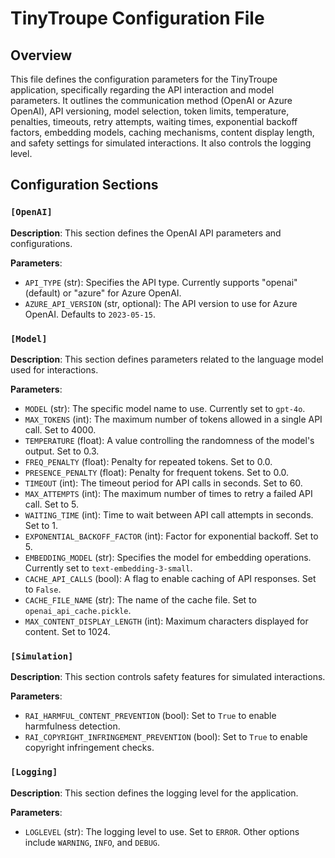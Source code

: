 # TinyTroupe Configuration File

## Overview

This file defines the configuration parameters for the TinyTroupe application, specifically regarding the API interaction and model parameters.  It outlines the communication method (OpenAI or Azure OpenAI), API versioning, model selection, token limits, temperature, penalties, timeouts, retry attempts, waiting times, exponential backoff factors, embedding models, caching mechanisms, content display length, and safety settings for simulated interactions. It also controls the logging level.


## Configuration Sections

### `[OpenAI]`

**Description**: This section defines the OpenAI API parameters and configurations.

**Parameters**:

- `API_TYPE` (str): Specifies the API type.  Currently supports "openai" (default) or "azure" for Azure OpenAI.
- `AZURE_API_VERSION` (str, optional):  The API version to use for Azure OpenAI. Defaults to `2023-05-15`.


### `[Model]`

**Description**: This section defines parameters related to the language model used for interactions.

**Parameters**:

- `MODEL` (str): The specific model name to use. Currently set to `gpt-4o`.
- `MAX_TOKENS` (int): The maximum number of tokens allowed in a single API call.  Set to 4000.
- `TEMPERATURE` (float): A value controlling the randomness of the model's output.  Set to 0.3.
- `FREQ_PENALTY` (float): Penalty for repeated tokens.  Set to 0.0.
- `PRESENCE_PENALTY` (float): Penalty for frequent tokens. Set to 0.0.
- `TIMEOUT` (int): The timeout period for API calls in seconds. Set to 60.
- `MAX_ATTEMPTS` (int): The maximum number of times to retry a failed API call. Set to 5.
- `WAITING_TIME` (int):  Time to wait between API call attempts in seconds. Set to 1.
- `EXPONENTIAL_BACKOFF_FACTOR` (int): Factor for exponential backoff. Set to 5.
- `EMBEDDING_MODEL` (str): Specifies the model for embedding operations. Currently set to `text-embedding-3-small`.
- `CACHE_API_CALLS` (bool): A flag to enable caching of API responses. Set to `False`.
- `CACHE_FILE_NAME` (str): The name of the cache file. Set to `openai_api_cache.pickle`.
- `MAX_CONTENT_DISPLAY_LENGTH` (int): Maximum characters displayed for content.  Set to 1024.



### `[Simulation]`

**Description**: This section controls safety features for simulated interactions.

**Parameters**:

- `RAI_HARMFUL_CONTENT_PREVENTION` (bool): Set to `True` to enable harmfulness detection.
- `RAI_COPYRIGHT_INFRINGEMENT_PREVENTION` (bool): Set to `True` to enable copyright infringement checks.



### `[Logging]`

**Description**: This section defines the logging level for the application.

**Parameters**:

- `LOGLEVEL` (str): The logging level to use. Set to `ERROR`.  Other options include `WARNING`, `INFO`, and `DEBUG`.